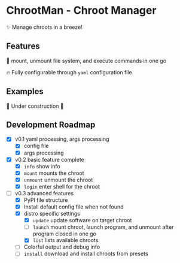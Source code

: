 # ChrootMan - Chroot Manager

✨ Manage chroots in a breeze! 

## Features

🚀 mount, unmount file system, and execute commands in one go

🔥 Fully configurable through `yaml` configuration file

## Examples

🚧 Under construction 🚧

## Development Roadmap

- [x] v0.1 yaml processing, args processing
  - [x] config file
  - [x] args processing
- [x] v0.2 basic feature complete
  - [x] `info` show info
  - [x] `mount` mounts the chroot
  - [x] `unmount` unmount the chroot
  - [x] `login` enter shell for the chroot
- [ ] v0.3 advanced features
  - [x] PyPI file structure
  - [x] Install default config file when not found
  - [x] distro specific settings
    - [x] `update` update software on target chroot
    - [ ] `launch` mount chroot, launch program, and unmount after program closed in one go
    - [x] `list` lists available chroots
  - [ ] Colorful output and debug info
  - [ ] `install` download and install chroots from presets
